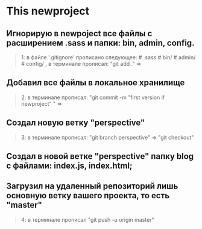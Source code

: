 # This newproject

## Игнорирую в newpoject все файлы с расширением .sass и папки: bin, admin, config.
> 1: в файле '.gitignore' прописано следующее: # .sass # bin/ # admin/ # config/ , в терминале прописал: "git add ." => 

## Добавил все файлы в локальное хранилище
> 2: в терминале прописал: "git commit -m "first version if newproject" " =>

## Создал новую ветку "perspective"
> 3: в терминале прописал: "git branch perspective" => "git checkout"

## Создал в новой ветке "perspective" папку blog с файлами: index.js, index.html;

## Загрузил на удаленный репозиторий лишь основную ветку вашего проекта, то есть "master"
> 4: в терминале прописал "git push -u origin master"
